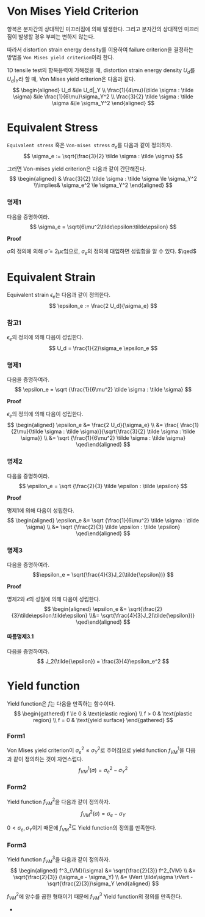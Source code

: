 # Von Mises Yield Criterion
항복은 분자간의 상대적인 미끄러짐에 의해 발생한다. 그리고 분자간의 상대적인 미끄러짐이 발생할 경우 부피는 변하지 않는다.

따라서 distortion strain energy density를 이용하여 failure criterion을 결정하는 방법을 `Von Mises yield criterion`이라 한다.

1D tensile test의 항복응력이 가해졌을 때, distortion strain energy density $U_d$를 $U_d|_Y$라 할 때, Von Mises yield criterion은 다음과 같다.
$$ \begin{aligned} U_d &\le U_d|_Y \\ \frac{1}{4\mu}(\tilde \sigma : \tilde \sigma) &\le \frac{1}{6\mu}\sigma_Y^2 \\ \frac{3}{2} \tilde \sigma : \tilde \sigma &\le \sigma_Y^2 \end{aligned}  $$

# Equivalent Stress
`Equivalent stress` 혹은 `Von-mises stress` $\sigma_e$를 다음과 같이 정의하자.
$$ \sigma_e := \sqrt{\frac{3}{2} \tilde \sigma : \tilde \sigma} $$

그러면 Von-mises yield criterion은 다음과 같이 간단해진다.
$$ \begin{aligned} & \frac{3}{2} \tilde \sigma : \tilde \sigma \le \sigma_Y^2 \\\implies& \sigma_e^2 \le \sigma_Y^2 \end{aligned}  $$

### 명제1
다음을 증명하여라.
$$ \sigma_e = \sqrt{6\mu^2\tilde\epsilon:\tilde\epsilon} $$

**Proof**

$\tilde\sigma$의 정의에 의해 $\tilde\sigma = 2\mu\tilde\epsilon$임으로, $\sigma_e$의 정의에 대입하면 성립함을 알 수 있다. $\qed$

# Equivalent Strain 
Equivalent strain $\epsilon_e$는 다음과 같이 정의한다.
$$ \epsilon_e := \frac{2 U_d}{\sigma_e}  $$

### 참고1
$\epsilon_e$의 정의에 의해 다음이 성립한다.
$$ U_d = \frac{1}{2}\sigma_e \epsilon_e  $$

### 명제1
다음을 증명하여라.
$$ \epsilon_e = \sqrt {\frac{1}{6\mu^2} \tilde \sigma : \tilde \sigma} $$

**Proof**

$\epsilon_e$의 정의에 의해 다음이 성립한다.
$$ \begin{aligned} \epsilon_e &= \frac{2 U_d}{\sigma_e} \\ &= \frac{ \frac{1}{2\mu}(\tilde \sigma : \tilde \sigma)}{\sqrt{\frac{3}{2} \tilde \sigma : \tilde \sigma}} \\ &= \sqrt {\frac{1}{6\mu^2} \tilde \sigma : \tilde \sigma} \qed\end{aligned}  $$

### 명제2
다음을 증명하여라.
$$ \epsilon_e = \sqrt {\frac{2}{3} \tilde \epsilon : \tilde \epsilon} $$

**Proof**

명제1에 의해 다음이 성립한다.
$$ \begin{aligned} \epsilon_e &= \sqrt {\frac{1}{6\mu^2} \tilde \sigma : \tilde \sigma} \\ &= \sqrt {\frac{2}{3} \tilde \epsilon : \tilde \epsilon} \qed\end{aligned} $$

### 명제3
다음을 증명하여라.
$$\epsilon_e = \sqrt{\frac{4}{3}J_2(\tilde{\epsilon})} $$

**Proof**

명제2와 $\tilde{\epsilon}$의 성질에 의해 다음이 성립한다.
$$ \begin{aligned} \epsilon_e &= \sqrt{\frac{2}{3}\tilde\epsilon:\tilde\epsilon} \\&= \sqrt{\frac{4}{3}J_2(\tilde{\epsilon})} \qed\end{aligned} $$

#### 따름명제3.1
다음을 증명하여라.
$$ J_2(\tilde{\epsilon}) = \frac{3}{4}\epsilon_e^2 $$

# Yield function
Yield function은 $f$는 다음을 만족하는 함수이다.
$$ \begin{gathered} f \le 0 & \text{elastic region} \\ f > 0 & \text{plastic region} \\ f = 0 & \text{yield surface} \end{gathered} $$

### Form1
Von Mises yield criterion이 $\sigma_e^2 \le \sigma_Y^2$로 주어짐으로 yield function $f^1_{VM}$을 다음과 같이 정의하는 것이 자연스럽다.
$$ f^1_{VM}(\sigma) = \sigma_e^2 - \sigma_Y^2 $$

### Form2
Yield function $f_{VM}^2$을 다음과 같이 정의하자.
$$ f^2_{VM}(\sigma) = \sigma_e - \sigma_Y $$

$0 < \sigma_e, \sigma_Y$이기 때문에 $f_{VM}^2$도 Yield function의 정의를 만족한다.

### Form3
Yield function $f_{VM}^3$을 다음과 같이 정의하자.
$$ \begin{aligned} f^3_{VM}(\sigma) &= \sqrt{\frac{2}{3}} f^2_{VM} \\ &= \sqrt{\frac{2}{3}} (\sigma_e - \sigma_Y) \\ &= \lVert \tilde\sigma \rVert - \sqrt{\frac{2}{3}}\sigma_Y \end{aligned} $$

$f_{VM}^2$에 양수를 곱한 형태이기 때문에 $f_{VM}^3$ Yield function의 정의를 만족한다.










-